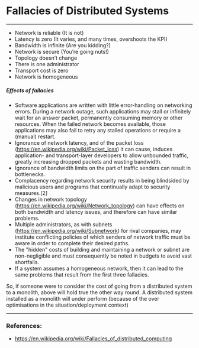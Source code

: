 # Fallacies of Distributed Systems

----------------------------------------------------------------------------------------------------------------------
* Network is reliable (It is not)
* Latency is zero (It varies, and many times, overshoots the KPI)
* Bandwidth is infinite (Are you kidding?)
* Network is secure (You’re going nuts!)
* Topology doesn’t change 
* There is one administrator
* Transport cost is zero
* Network is homogeneous


##### Effects of fallacies
* Software applications are written with little error-handling on networking errors. During a network outage, such applications may stall or infinitely wait for an answer packet, permanently consuming memory or other resources. When the failed network becomes available, those applications may also fail to retry any stalled operations or require a (manual) restart.
* Ignorance of network latency, and of the packet loss (https://en.wikipedia.org/wiki/Packet_loss) it can cause, induces application- and transport-layer developers to allow unbounded traffic, greatly increasing dropped packets and wasting bandwidth.
* Ignorance of bandwidth limits on the part of traffic senders can result in bottlenecks.
* Complacency regarding network security results in being blindsided by malicious users and programs that continually adapt to security measures.[2]
* Changes in network topology (https://en.wikipedia.org/wiki/Network_topology) can have effects on both bandwidth and latency issues, and therefore can have similar problems.
* Multiple administrators, as with subnets (https://en.wikipedia.org/wiki/Subnetwork) for rival companies, may institute conflicting policies of which senders of network traffic must be aware in order to complete their desired paths.
* The "hidden" costs of building and maintaining a network or subnet are non-negligible and must consequently be noted in budgets to avoid vast shortfalls.
* If a system assumes a homogeneous network, then it can lead to the same problems that result from the first three fallacies.


So, if someone were to consider the cost of going from a distributed system to a monolith, above will hold true the other way round. A distributed system installed as a monolith will under perform (because of the over optimisations in the situation/deployment context)



----------------------------------------------------------------------------------------------------------------------
### References:
* https://en.wikipedia.org/wiki/Fallacies_of_distributed_computing